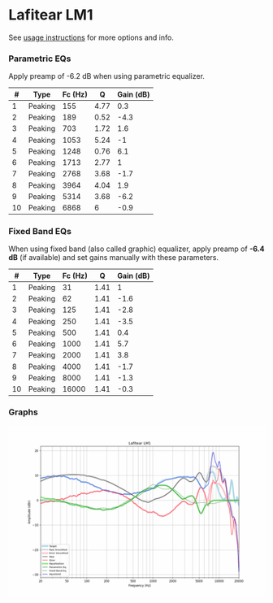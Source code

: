 # Lafitear LM1
See [usage instructions](https://github.com/jaakkopasanen/AutoEq#usage) for more options and info.

### Parametric EQs
Apply preamp of -6.2 dB when using parametric equalizer.

|   # | Type    |   Fc (Hz) |    Q |   Gain (dB) |
|-----|---------|-----------|------|-------------|
|   1 | Peaking |       155 | 4.77 |         0.3 |
|   2 | Peaking |       189 | 0.52 |        -4.3 |
|   3 | Peaking |       703 | 1.72 |         1.6 |
|   4 | Peaking |      1053 | 5.24 |        -1   |
|   5 | Peaking |      1248 | 0.76 |         6.1 |
|   6 | Peaking |      1713 | 2.77 |         1   |
|   7 | Peaking |      2768 | 3.68 |        -1.7 |
|   8 | Peaking |      3964 | 4.04 |         1.9 |
|   9 | Peaking |      5314 | 3.68 |        -6.2 |
|  10 | Peaking |      6868 | 6    |        -0.9 |

### Fixed Band EQs
When using fixed band (also called graphic) equalizer, apply preamp of **-6.4 dB** (if available) and set gains manually with these parameters.

|   # | Type    |   Fc (Hz) |    Q |   Gain (dB) |
|-----|---------|-----------|------|-------------|
|   1 | Peaking |        31 | 1.41 |         1   |
|   2 | Peaking |        62 | 1.41 |        -1.6 |
|   3 | Peaking |       125 | 1.41 |        -2.8 |
|   4 | Peaking |       250 | 1.41 |        -3.5 |
|   5 | Peaking |       500 | 1.41 |         0.4 |
|   6 | Peaking |      1000 | 1.41 |         5.7 |
|   7 | Peaking |      2000 | 1.41 |         3.8 |
|   8 | Peaking |      4000 | 1.41 |        -1.7 |
|   9 | Peaking |      8000 | 1.41 |        -1.3 |
|  10 | Peaking |     16000 | 1.41 |        -0.3 |

### Graphs
![](./Lafitear%20LM1.png)

